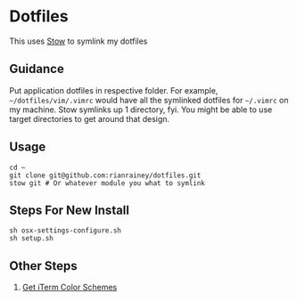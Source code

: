# Dotfiles

This uses [Stow](https://www.gnu.org/software/stow/) to symlink my dotfiles

## Guidance

Put application dotfiles in respective folder. For example, `~/dotfiles/vim/.vimrc` would have all the symlinked dotfiles for `~/.vimrc` on my machine. Stow symlinks up 1 directory, fyi. You might be able to use target directories to get around that design.


## Usage

```
cd ~
git clone git@github.com:rianrainey/dotfiles.git
stow git # Or whatever module you what to symlink
```

## Steps For New Install

```
sh osx-settings-configure.sh
sh setup.sh
```

## Other Steps

1. [Get iTerm Color Schemes](http://iterm2colorschemes.com/)
